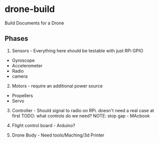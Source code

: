 # drone-build

Build Documents for a Drone

## Phases

1) Sensors - Everything here should be testable with just RPi GPIO
  * Gyroscope
  * Accelerometer
  * Radio
  * camera
  
2) Motors - require an additional power source
  * Propellers
  * Servo

3) Controller - Should signal to radio on RPi. doesn't need a real case at first
  TODO: what controls do we need?
  NOTE: stop gap - MAcbook
  
4) Flight control board - Arduino?

5) Drone Body - Need tools/Maching/3d Printer
